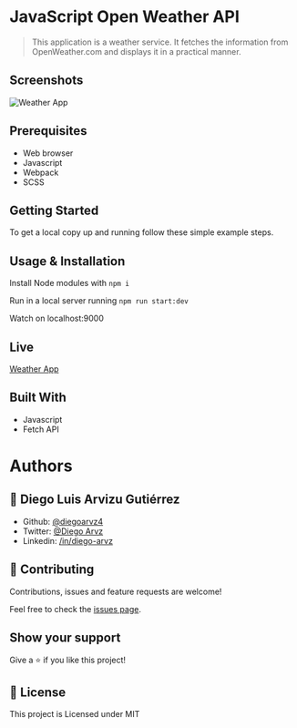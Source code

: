 # JavaScript Open Weather API

> This application is a weather service. It fetches the information from OpenWeather.com and displays it in a practical manner.

## Screenshots

![Weather App](https://diegoarvz.s3-us-west-1.amazonaws.com/weather_app_screenshot.png)

## Prerequisites

 - Web browser
 - Javascript
 - Webpack
 - SCSS

## Getting Started

To get a local copy up and running follow these simple example steps.

## Usage & Installation

Install Node modules with `npm i`

Run in a local server running `npm run start:dev`

Watch on localhost:9000

## Live

[Weather App](https://diegoarvz4.github.io/weather_app/)

## Built With
 
 - Javascript
 - Fetch API
 
# Authors

## 👤 **Diego Luis Arvizu Gutiérrez**

- Github: [@diegoarvz4](https://github.com/diegoarvz4)
- Twitter: [@Diego Arvz](https://twitter.com/Darvizu_gutier)
- Linkedin: [/in/diego-arvz](https://linkedin.com/linkedinhandle)

## 🤝 Contributing

Contributions, issues and feature requests are welcome!

Feel free to check the [issues page](issues/).

## Show your support

Give a ⭐️ if you like this project!

## 📝 License

This project is Licensed under MIT
